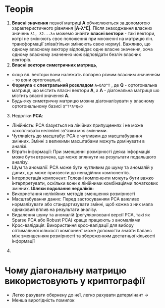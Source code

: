# Теорія
1. **Власні значення** певної матриці **А** обчислюються за допомогою характеристичного рівняння
   **|A-λ*E|**. Після знаходження власних значень `λ1, λ2...λn` можемо знайти **власні вектори** - такі вектори, котрі 
не змінюють своє положення при множенні на матрицю лін. трансформації зліва(тільки змінюють свою норму). Важливо, що 
одному власному вектору відповідає одне власне значення, хоча одному власному значенню иож відповідати безліч власних
векторів.  
2. **Власні вектори симетричних матриць**, 
- якщо вл. вектори вони належать попарно різним власним значенням - то вони ортогональні. 
- **Формула** є **спектральний розкладом** `A=QΛQ^Т` , де **Q** - ортогональна матриця, що містить власні вектори **А**, 
а **Λ** - діагональна матриця шо містить 
власні значення **А**. 
- Будь-яку симетричну матрицю можна діагоналізувати у власному ортогональному базисі `Q^T*A*Q=D` 
3. Недоліки **РСА**:
- Лінійність: PCA базується на лінійних припущеннях і не може захоплювати нелінійні зв'язки між змінними.
- Чутливість до масштабу: PCA є чутливим до масштабування змінних. Змінні з великими масштабами можуть домінувати в аналізі.
- Втрати інформації: При зменшенні розмірності деяка інформація може бути втрачена, що може вплинути на результати подальшого аналізу.
- Шум та аномалії: PCA може бути чутливим до шуму та аномалій у даних, що може призвести до ненадійних компонентів.
- Інтерпретація компонент: Головні компоненти можуть бути важко інтерпретувати, оскільки вони є лінійними комбінаціями початкових змінних.
 **Шляхи подолання недоліків:**
- Використання нелінійних методів зменшення розмірності 
- Масштабування даних: Перед застосуванням PCA важливо нормалізувати або стандартизувати змінні, щоб кожна з них мала однаковий вплив на результати аналізу.
- Видалення шуму та аномалій (регуляризовані версії PCA, такі як Sparse PCA або Robust PCA) краще працюють з аномаліями
- Крос-валідація: Використання крос-валідації для вибору оптимальної кількості компонент може допомогти знайти баланс між зменшенням розмірності та збереженням достатньої кількості інформації
4.
# Чому діагональну матрицю використовують у криптографії
- Легко рахувати обернену до неї, легко рахувати детермінант -> 
- Менша вирогідність помилок

